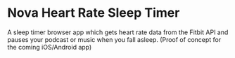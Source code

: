 # Nova Heart Rate Sleep Timer
  A sleep timer browser app which gets heart rate data from the Fitbit API and pauses your podcast or music when you fall asleep. (Proof of concept for the coming iOS/Android app)
